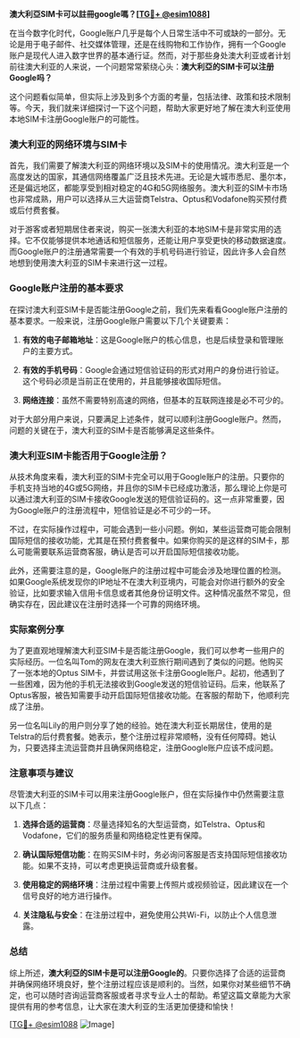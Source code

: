 **澳大利亞SIM卡可以註冊google嗎？[[TG💪+ @esim1088](https://t.me/s/esim1088)]**

在当今数字化时代，Google账户几乎是每个人日常生活中不可或缺的一部分。无论是用于电子邮件、社交媒体管理，还是在线购物和工作协作，拥有一个Google账户是现代人进入数字世界的基本通行证。然而，对于那些身处澳大利亚或者计划前往澳大利亚的人来说，一个问题常常萦绕心头：**澳大利亞的SIM卡可以注册Google吗？**

这个问题看似简单，但实际上涉及到多个方面的考量，包括法律、政策和技术限制等。今天，我们就来详细探讨一下这个问题，帮助大家更好地了解在澳大利亚使用本地SIM卡注册Google账户的可能性。

### 澳大利亚的网络环境与SIM卡

首先，我们需要了解澳大利亚的网络环境以及SIM卡的使用情况。澳大利亚是一个高度发达的国家，其通信网络覆盖广泛且技术先进。无论是大城市悉尼、墨尔本，还是偏远地区，都能享受到相对稳定的4G和5G网络服务。澳大利亚的SIM卡市场也非常成熟，用户可以选择从三大运营商Telstra、Optus和Vodafone购买预付费或后付费套餐。

对于游客或者短期居住者来说，购买一张澳大利亚的本地SIM卡是非常实用的选择。它不仅能够提供本地通话和短信服务，还能让用户享受更快的移动数据速度。而Google账户的注册通常需要一个有效的手机号码进行验证，因此许多人会自然地想到使用澳大利亚的SIM卡来进行这一过程。

### Google账户注册的基本要求

在探讨澳大利亚SIM卡是否能注册Google之前，我们先来看看Google账户注册的基本要求。一般来说，注册Google账户需要以下几个关键要素：

1. **有效的电子邮箱地址**：这是Google账户的核心信息，也是后续登录和管理账户的主要方式。
   
2. **有效的手机号码**：Google会通过短信验证码的形式对用户的身份进行验证。这个号码必须是当前正在使用的，并且能够接收国际短信。

3. **网络连接**：虽然不需要特别高速的网络，但基本的互联网连接是必不可少的。

对于大部分用户来说，只要满足上述条件，就可以顺利注册Google账户。然而，问题的关键在于，澳大利亚的SIM卡是否能够满足这些条件。

### 澳大利亚SIM卡能否用于Google注册？

从技术角度来看，澳大利亚的SIM卡完全可以用于Google账户的注册。只要你的手机支持当地的4G或5G网络，并且你的SIM卡已经成功激活，那么理论上你是可以通过澳大利亚的SIM卡接收Google发送的短信验证码的。这一点非常重要，因为Google账户的注册流程中，短信验证是必不可少的一环。

不过，在实际操作过程中，可能会遇到一些小问题。例如，某些运营商可能会限制国际短信的接收功能，尤其是在预付费套餐中。如果你购买的是这样的SIM卡，那么可能需要联系运营商客服，确认是否可以开启国际短信接收功能。

此外，还需要注意的是，Google账户的注册过程中可能会涉及地理位置的检测。如果Google系统发现你的IP地址不在澳大利亚境内，可能会对你进行额外的安全验证，比如要求输入信用卡信息或者其他身份证明文件。这种情况虽然不常见，但确实存在，因此建议在注册时选择一个可靠的网络环境。

### 实际案例分享

为了更直观地理解澳大利亚SIM卡是否能注册Google，我们可以参考一些用户的实际经历。一位名叫Tom的网友在澳大利亚旅行期间遇到了类似的问题。他购买了一张本地的Optus SIM卡，并尝试用这张卡注册Google账户。起初，他遇到了一些困难，因为他的手机无法接收到Google发送的短信验证码。后来，他联系了Optus客服，被告知需要手动开启国际短信接收功能。在客服的帮助下，他顺利完成了注册。

另一位名叫Lily的用户则分享了她的经验。她在澳大利亚长期居住，使用的是Telstra的后付费套餐。她表示，整个注册过程非常顺畅，没有任何障碍。她认为，只要选择主流运营商并且确保网络稳定，注册Google账户应该不成问题。

### 注意事项与建议

尽管澳大利亚的SIM卡可以用来注册Google账户，但在实际操作中仍然需要注意以下几点：

1. **选择合适的运营商**：尽量选择知名的大型运营商，如Telstra、Optus和Vodafone，它们的服务质量和网络稳定性更有保障。

2. **确认国际短信功能**：在购买SIM卡时，务必询问客服是否支持国际短信接收功能。如果不支持，可以考虑更换运营商或升级套餐。

3. **使用稳定的网络环境**：注册过程中需要上传照片或视频验证，因此建议在一个信号良好的地方进行操作。

4. **关注隐私与安全**：在注册过程中，避免使用公共Wi-Fi，以防止个人信息泄露。

### 总结

综上所述，**澳大利亞的SIM卡是可以注册Google的**。只要你选择了合适的运营商并确保网络环境良好，整个注册过程应该是顺利的。当然，如果你对某些细节不确定，也可以随时咨询运营商客服或者寻求专业人士的帮助。希望这篇文章能为大家提供有用的参考信息，让大家在澳大利亚的生活更加便捷和愉快！

[[TG💪+ @esim1088](https://t.me/s/esim1088) ![Image](https://i.postimg.cc/4NQfJmqS/Snipaste-2025-05-13-00-14-12.png)]
